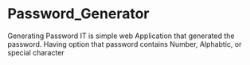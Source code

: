 # Password_Generator
Generating Password 
IT is simple web Application that generated the password.
Having option that password contains Number, Alphabtic, or special character
